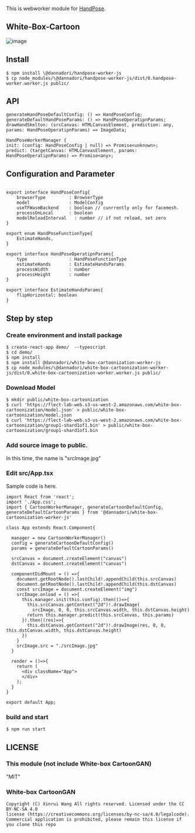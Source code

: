 This is webworker module for [HandPose](https://github.com/tensorflow/tfjs-models/tree/master/handpose).

## White-Box-Cartoon
![image](https://user-images.githubusercontent.com/48346627/96987969-aab48b00-155e-11eb-8b81-cd0e522ac974.png)


## Install
```
$ npm install \@dannadori/handpose-worker-js
$ cp node_modules/\@dannadori/handpose-worker-js/dist/0.handpose-worker.worker.js public/
```
## API

```
generateHandPoseDefaultConfig: () => HandPoseConfig;
generateDefaultHandPoseParams: () => HandPoseOperatipnParams;
drawHandSkelton: (srcCanvas: HTMLCanvasElement, prediction: any, params: HandPoseOperatipnParams) => ImageData;

HandPoseWorkerManager {
init: (config: HandPoseConfig | null) => Promise<unknown>;
predict: (targetCanvas: HTMLCanvasElement, params: HandPoseOperatipnParams) => Promise<any>;

```

## Configuration and Parameter

```

export interface HandPoseConfig{
    browserType         : BrowserType
    model               : ModelConfig
    useTFWasmBackend    : boolean // cunrrently only for facemesh.
    processOnLocal      : boolean
    modelReloadInterval   : number // if not reload, set zero    
}

export enum HandPoseFunctionType{
    EstimateHands,
}

export interface HandPoseOperatipnParams{
    type                : HandPoseFunctionType
    estimateHands       : EstimateHandsParams
    processWidth        : number
    processHeight       : number
}

export interface EstimateHandsParams{
    flipHorizontal: boolean
}

```

## Step by step
### Create environment and install package
```
$ create-react-app demo/  --typescript
$ cd demo/
$ npm install
$ npm install @dannadori/white-box-cartoonization-worker-js
$ cp node_modules/\@dannadori/white-box-cartoonization-worker-js/dist/0.white-box-cartoonization-worker.worker.js public/
```

### Download Model
```
$ mkdir public/white-box-cartoonization
$ curl 'https://flect-lab-web.s3-us-west-2.amazonaws.com/white-box-cartoonization/model.json' > public/white-box-cartoonization/model.json
$ curl 'https://flect-lab-web.s3-us-west-2.amazonaws.com/white-box-cartoonization/group1-shard1of1.bin' > public/white-box-cartoonization/group1-shard1of1.bin
```

### Add source image to public. 
In this time, the name is "srcImage.jpg"

### Edit src/App.tsx
Sample code is here.

```
import React from 'react';
import './App.css';
import { CartoonWorkerManager, generateCartoonDefaultConfig, generateDefaultCartoonParams } from '@dannadori/white-box-cartoonization-worker-js'

class App extends React.Component{
  
  manager = new CartoonWorkerManager()
  config = generateCartoonDefaultConfig()
  params = generateDefaultCartoonParams()

  srcCanvas = document.createElement("canvas")
  dstCanvas = document.createElement("canvas")

  componentDidMount = () =>{
    document.getRootNode().lastChild!.appendChild(this.srcCanvas)
    document.getRootNode().lastChild!.appendChild(this.dstCanvas)
    const srcImage = document.createElement("img")
    srcImage.onload = () =>{
      this.manager.init(this.config).then(()=>{
        this.srcCanvas.getContext("2d")!.drawImage(
          srcImage, 0, 0, this.srcCanvas.width, this.dstCanvas.height)
        return this.manager.predict(this.srcCanvas, this.params)
      }).then((res)=>{
        this.dstCanvas.getContext("2d")!.drawImage(res, 0, 0, this.dstCanvas.width, this.dstCanvas.height)
      })
    }
    srcImage.src = "./srcImage.jpg"
  }

  render = ()=>{
    return (
      <div className="App">
      </div>
    );
  }
}

export default App;

```

### build and start

```
$ npm run start
```


## LICENSE
### This module (not include White-box CartoonGAN)
"MIT"

### White-box CartoonGAN 
```
Copyright (C) Xinrui Wang All rights reserved. Licensed under the CC BY-NC-SA 4.0
license (https://creativecommons.org/licenses/by-nc-sa/4.0/legalcode).
Commercial application is prohibited, please remain this license if you clone this repo
```


